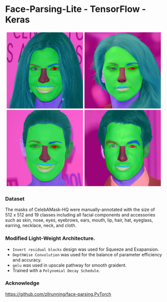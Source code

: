 # Face-Parsing-Lite - TensorFlow - Keras

![results](https://github.com/anish9/Face-Parsing-Lite/blob/main/assets/result_col.png)


### Dataset
The masks of CelebAMask-HQ were manually-annotated with the size of 512 x 512 and 19 classes including all facial components and accessories such as skin, nose, eyes, eyebrows, ears, mouth, lip, hair, hat, eyeglass, earring, necklace, neck, and cloth.

### Modified Light-Weight Architecture.
* ```Invert residual blocks``` design was used for Squeeze and Exapansion.
* ```DepthWise Convolution``` was used for the balance of parameter efficiency and accuracy.
* ```gelu``` was used in upscale pathway for smooth graident.
*  Trained with a ```Polynomial Decay Schedule```.
### Acknowledge
https://github.com/zllrunning/face-parsing.PyTorch

